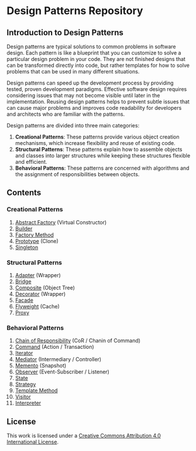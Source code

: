 
# Design Patterns Repository

## Introduction to Design Patterns

Design patterns are typical solutions to common problems in software design. Each pattern is like a blueprint that you can customize to solve a particular design problem in your code. They are not finished designs that can be transformed directly into code, but rather templates for how to solve problems that can be used in many different situations.

Design patterns can speed up the development process by providing tested, proven development paradigms. Effective software design requires considering issues that may not become visible until later in the implementation. Reusing design patterns helps to prevent subtle issues that can cause major problems and improves code readability for developers and architects who are familiar with the patterns.

Design patterns are divided into three main categories:

1. **Creational Patterns**: These patterns provide various object creation mechanisms, which increase flexibility and reuse of existing code.
2. **Structural Patterns**: These patterns explain how to assemble objects and classes into larger structures while keeping these structures flexible and efficient.
3. **Behavioral Patterns**: These patterns are concerned with algorithms and the assignment of responsibilities between objects.

## Contents

### Creational Patterns
1. [Abstract Factory](MarkDowns/creational/AbstractFactory.md) (Virtual Constructor)
2. [Builder](MarkDowns/creational/Builder.md)
3. [Factory Method](MarkDowns/creational/FactoryMethod.md)
4. [Prototype](MarkDowns/creational/Prototype.md) (Clone)
5. [Singleton](MarkDowns/creational/Singleton.md)

### Structural Patterns
1. [Adapter](MarkDowns/structural/Adapter.md) (Wrapper)
2. [Bridge](MarkDowns/structural/Bridge.md) 
3. [Composite](MarkDowns/structural/Composite.md) (Object Tree)
4. [Decorator](MarkDowns/structural/Decorator.md) (Wrapper)
5. [Facade](MarkDowns/structural/Facade.md)
6. [Flyweight](MarkDowns/structural/Flyweight.md) (Cache)
7. [Proxy](MarkDowns/structural/Proxy.md)

### Behavioral Patterns
1. [Chain of Responsibility](MarkDowns/behavioural/ChainOfResponsibility.md) (CoR / Chanin of Command)
2. [Command](MarkDowns/behavioural/Command.md) (Action / Transaction)
3. [Iterator](MarkDowns/behavioural/Iterator.md)
4. [Mediator](MarkDowns/behavioural/Mediator.md) (Intermediary / Controller)
5. [Memento](MarkDowns/behavioural/Memento.md) (Snapshot)
6. [Observer](MarkDowns/behavioural/Observer.md) (Event-Subscriber / Listener)
7. [State](MarkDowns/behavioural/State.md)
8. [Strategy](MarkDowns/behavioural/Strategy.md)
9. [Template Method](MarkDowns/behavioural/TemplateMethod.md)
10. [Visitor](MarkDowns/behavioural/Visitor.md)
11. [Interpreter](MarkDowns/behavioural/Interpreter.md)

## License

This work is licensed under a [Creative Commons Attribution 4.0 International License](https://creativecommons.org/licenses/by/4.0/).

